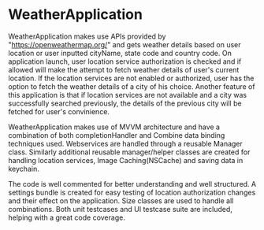 # WeatherApplication
WeatherApplication makes use APIs provided by "https://openweathermap.org/" and gets weather details based on user location or user inputted cityName, state code and country code. On application launch, user location service authorization is checked and if allowed will make the attempt to fetch weather details of user's current location. If the location services are not enabled or authorized, user has the option to fetch the weather details of a city of his choice. Another feature of this application is that if location services are not available and a city was successfully searched previously, the details of the previous city will be fetched for user's convinience. 

WeatherApplication makes use of MVVM architecture and have a combination of both completionHandler and Combine data binding techniques used. Webservices are handled through a reusable Manager class. Similarly additional reusable manager/helper classes are created for handling location services, Image Caching(NSCache) and saving data in keychain.

The code is well commented for better understanding and well structured. A settings bundle is created for easy testing of location authorization changes and their effect on the application. Size classes are used to handle all combinations. Both unit testcases and UI testcase suite are included, helping with a great code coverage.

